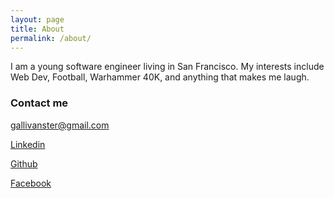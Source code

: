 ```yaml
---
layout: page
title: About
permalink: /about/
---
```


I am a young software engineer living in San Francisco.
My interests include Web Dev, Football, Warhammer 40K, and anything that makes me laugh.

### Contact me

[gallivanster@gmail.com](mailto:gallivanster@gmail.com)

[Linkedin](https://www.linkedin.com/in/liamgallivan)

[Github](https://github.com/liamgallivan)

[Facebook](https://www.facebook.com/liam.gallivan.7)
